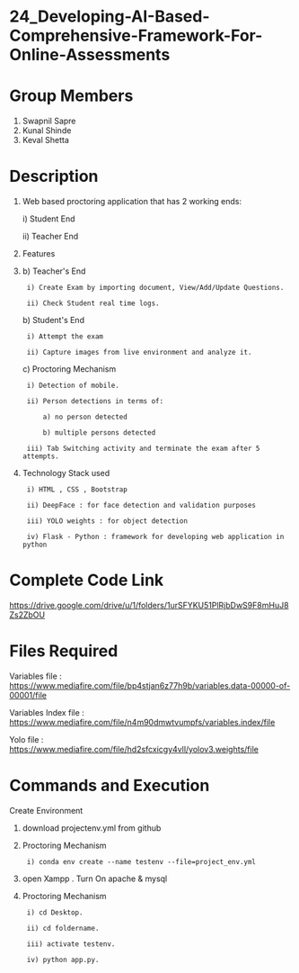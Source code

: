 # 24_Developing-AI-Based-Comprehensive-Framework-For-Online-Assessments

# Group Members 
 1) Swapnil Sapre
 2) Kunal Shinde
 3) Keval Shetta


# Description

1) Web based proctoring application that has 2 working ends:
   
   i) Student End 
   
   ii) Teacher End

2) Features
3) 
    b) Teacher's End
        
        i) Create Exam by importing document, View/Add/Update Questions.
        
        ii) Check Student real time logs.
   
   
   b) Student's End
        
        i) Attempt the exam
        
        ii) Capture images from live environment and analyze it.
    
   c) Proctoring Mechanism
        
        i) Detection of mobile.
        
        ii) Person detections in terms of: 
            
            a) no person detected
            
            b) multiple persons detected
        
        iii) Tab Switching activity and terminate the exam after 5 attempts.

3) Technology Stack used
        
        i) HTML , CSS , Bootstrap
        
        ii) DeepFace : for face detection and validation purposes

        iii) YOLO weights : for object detection
        
        iv) Flask - Python : framework for developing web application in python

# Complete Code Link
https://drive.google.com/drive/u/1/folders/1urSFYKU51PlRjbDwS9F8mHuJ8Zs2ZbOU

# Files Required
Variables file : https://www.mediafire.com/file/bp4stjan6z77h9b/variables.data-00000-of-00001/file

Variables Index file : https://www.mediafire.com/file/n4m90dmwtvumpfs/variables.index/file

Yolo file : https://www.mediafire.com/file/hd2sfcxicgy4vll/yolov3.weights/file

# Commands and Execution

Create Environment

1) download projectenv.yml from github

2) Proctoring Mechanism
        
        i) conda env create --name testenv --file=project_env.yml

3) open Xampp . Turn On apache & mysql

4) Proctoring Mechanism
        
        i) cd Desktop.
        
        ii) cd foldername.
        
        iii) activate testenv.
        
        iv) python app.py.
